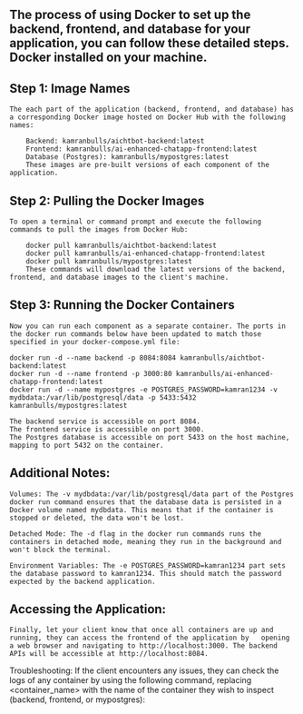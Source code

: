 ## The process of using Docker to set up the backend, frontend, and database for your application, you can follow these detailed steps. Docker installed on your machine.

## Step 1: Image Names

    The each part of the application (backend, frontend, and database) has a corresponding Docker image hosted on Docker Hub with the following names:

        Backend: kamranbulls/aichtbot-backend:latest
        Frontend: kamranbulls/ai-enhanced-chatapp-frontend:latest
        Database (Postgres): kamranbulls/mypostgres:latest
        These images are pre-built versions of each component of the application.

## Step 2: Pulling the Docker Images
    To open a terminal or command prompt and execute the following commands to pull the images from Docker Hub:

        docker pull kamranbulls/aichtbot-backend:latest
        docker pull kamranbulls/ai-enhanced-chatapp-frontend:latest
        docker pull kamranbulls/mypostgres:latest
        These commands will download the latest versions of the backend, frontend, and database images to the client's machine.

## Step 3: Running the Docker Containers
    Now you can run each component as a separate container. The ports in the docker run commands below have been updated to match those specified in your docker-compose.yml file:

    docker run -d --name backend -p 8084:8084 kamranbulls/aichtbot-backend:latest
    docker run -d --name frontend -p 3000:80 kamranbulls/ai-enhanced-chatapp-frontend:latest
    docker run -d --name mypostgres -e POSTGRES_PASSWORD=kamran1234 -v mydbdata:/var/lib/postgresql/data -p 5433:5432 kamranbulls/mypostgres:latest

    The backend service is accessible on port 8084.
    The frontend service is accessible on port 3000.
    The Postgres database is accessible on port 5433 on the host machine, mapping to port 5432 on the container.

## Additional Notes:

    Volumes: The -v mydbdata:/var/lib/postgresql/data part of the Postgres docker run command ensures that the database data is persisted in a Docker volume named mydbdata. This means that if the container is stopped or deleted, the data won't be lost.

    Detached Mode: The -d flag in the docker run commands runs the containers in detached mode, meaning they run in the background and won't block the terminal.

    Environment Variables: The -e POSTGRES_PASSWORD=kamran1234 part sets the database password to kamran1234. This should match the password expected by the backend application.

## Accessing the Application:
    Finally, let your client know that once all containers are up and running, they can access the frontend of the application by   opening a web browser and navigating to http://localhost:3000. The backend APIs will be accessible at http://localhost:8084.

Troubleshooting:
If the client encounters any issues, they can check the logs of any container by using the following command, replacing <container_name> with the name of the container they wish to inspect (backend, frontend, or mypostgres):

